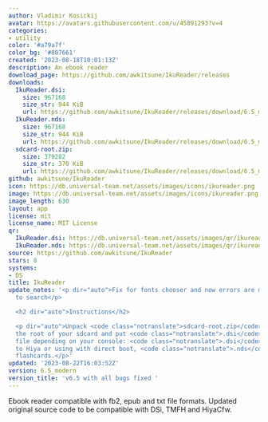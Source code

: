 ```yaml
---
author: Vladimir Kosickij
avatar: https://avatars.githubusercontent.com/u/45891293?v=4
categories:
- utility
color: '#a79a7f'
color_bg: '#807661'
created: '2023-08-18T10:01:13Z'
description: An ebook reader
download_page: https://github.com/awkitsune/IkuReader/releases
downloads:
  IkuReader.dsi:
    size: 967168
    size_str: 944 KiB
    url: https://github.com/awkitsune/IkuReader/releases/download/6.5_modern/IkuReader.dsi
  IkuReader.nds:
    size: 967168
    size_str: 944 KiB
    url: https://github.com/awkitsune/IkuReader/releases/download/6.5_modern/IkuReader.nds
  sdcard-root.zip:
    size: 379282
    size_str: 370 KiB
    url: https://github.com/awkitsune/IkuReader/releases/download/6.5_modern/sdcard-root.zip
github: awkitsune/IkuReader
icon: https://db.universal-team.net/assets/images/icons/ikureader.png
image: https://db.universal-team.net/assets/images/icons/ikureader.png
image_length: 630
layout: app
license: mit
license_name: MIT License
qr:
  IkuReader.dsi: https://db.universal-team.net/assets/images/qr/ikureader-dsi.png
  IkuReader.nds: https://db.universal-team.net/assets/images/qr/ikureader-nds.png
source: https://github.com/awkitsune/IkuReader
stars: 8
systems:
- DS
title: IkuReader
update_notes: '<p dir="auto">Fix for fonts chooser and now errors are more convinient
  to search</p>

  <h2 dir="auto">Instructions</h2>

  <p dir="auto">Unpack <code class="notranslate">sdcard-root.zip</code> content to
  the root of your sdcard and put <code class="notranslate">.dsi</code> or <code class="notranslate">.nds</code>
  file depending on your console: <code class="notranslate">.dsi</code> for installing
  to Hiya or using with direct boot, <code class="notranslate">.nds</code> for DS
  flashcards.</p>'
updated: '2023-08-22T16:03:52Z'
version: 6.5_modern
version_title: 'v6.5 with all bugs fixed '
---
```

Ebook reader compatible with fb2, epub and txt file formats. Updated original source code to be compatible with DSi, TMFH and HiyaCfw.